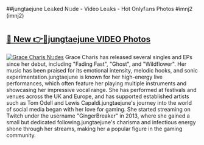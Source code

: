 ##jungtaejune Le𝚊ked N𝚞de - Video Le𝚊ks - Hot Onlyf𝚊ns Photos #imnj2 (imnj2)

# <h2><a href="https://mediaupload.pro?title=jungtaejune&ref=9FEB">🔗 New 👉🔴jungtaejune VIDEO Photos</a></h2>

[![Grace Charis N𝚞des](https://i.imgur.com/rIISA9y.gif)](https://mediaupload.pro?title=jungtaejune&ref=9FEB)
Grace Charis has released several singles and EPs since her debut, including "Fading Fast", "Ghost", and "Wildflower". Her music has been praised for its emotional intensity, melodic hooks, and sonic experimentation.jungtaejune is known for her high-energy live performances, which often feature her playing multiple instruments and showcasing her impressive vocal range. She has performed at festivals and venues across the UK and Europe, and has supported established artists such as Tom Odell and Lewis Capaldi.jungtaejune's journey into the world of social media began with her love for gaming. She started streaming on Twitch under the username "GingerBreaker" in 2013, where she gained a small but dedicated following.jungtaejune's charisma and infectious energy shone through her streams, making her a popular figure in the gaming community.